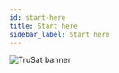 ```yaml
---
id: start-here
title: Start here
sidebar_label: Start here
---
```


![TruSat banner](https://trusat-assets.s3.amazonaws.com/readme-banner.jpg)
